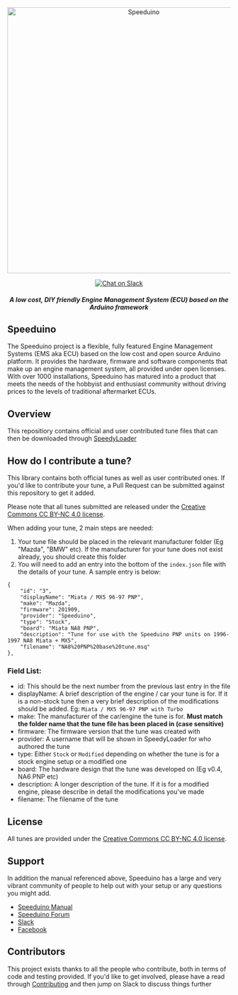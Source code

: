 <div align="center">

<img src="https://github.com/speeduino/wiki.js/raw/master/img/Speeduino%20logo_med.png" alt="Speeduino" width="600" />
 
[![Chat on Slack](https://img.shields.io/badge/slack-speeduino-CC2B5E.svg?style=flat&logo=slack)](https://speeduino.com/home/community/slack)

##### A low cost, DIY friendly Engine Management System (ECU) based on the Arduino framework
</div>


## Speeduino
The Speeduino project is a flexible, fully featured Engine Management Systems (EMS aka ECU) based on the low cost and open source Arduino platform. It provides the hardware, firmware and software components that make up an engine management system, all provided under open licenses. With over 1000 installations, Speeduino has matured into a product that meets the needs of the hobbyist and enthusiast community without driving prices to the levels of traditional aftermarket ECUs.

## Overview
This repositiory contains official and user contributed tune files that can then be downloaded through [SpeedyLoader](https://github.com/speeduino/SpeedyLoader)

## How do I contribute a tune?
This library contains both official tunes as well as user contributed ones. If you'd like to contribute your tune, a Pull Request can be submitted against this repository to get it added. 

Please note that all tunes submitted are released under the [Creative Commons CC BY-NC 4.0 license](https://creativecommons.org/licenses/by-nc/4.0/). 

When adding your tune, 2 main steps are needed:

1. Your tune file should be placed in the relevant manufacturer folder (Eg "Mazda", "BMW" etc). If the manufacturer for your tune does not exist already, you should create this folder
2. You will need to add an entry into the bottom of the `index.json` file with the details of your tune. A sample entry is below:
```
{
    "id": "3",
    "displayName": "Miata / MX5 96-97 PNP",
    "make": "Mazda",
    "firmware": 201909,
    "provider": "Speeduino",
    "type": "Stock",
    "board": "Miata NA8 PNP",
    "description": "Tune for use with the Speeduino PNP units on 1996-1997 NA8 Miata + MX5",
    "filename": "NA8%20PNP%20base%20tune.msq"
},
```

### Field List:

* id: This should be the next number from the previous last entry in the file
* displayName: A brief description of the engine / car your tune is for. If it is a non-stock tune then a very brief description of the modifications should be added. Eg: `Miata / MX5 96-97 PNP with Turbo`
* make: The manufacturer of the car/engine the tune is for. **Must match the folder name that the tune file has been placed in (case sensitive)**
* firmware: The firmware version that the tune was created with
* provider: A username that will be shown in SpeedyLoader for who authored the tune
* type: Either `Stock` or `Modified` depending on whether the tune is for a stock engine setup or a modified one
* board: The hardware design that the tune was developed on (Eg v0.4, NA6 PNP etc)
* description: A longer description of the tune. If it is for a modified engine, please describe in detail the modifications you've made
* filename: The filename of the tune

## License
All tunes are provided under the [Creative Commons CC BY-NC 4.0 license](https://creativecommons.org/licenses/by-nc/4.0/). 

## Support
In addition the manual referenced above, Speeduino has a large and very vibrant community of people to help out with your setup or any questions you might add. 

* [Speeduino Manual](https://wiki.speeduino.com)
* [Speeduino Forum](https://speeduino.com/forum) 
* [Slack](https://speeduino.com/home/community/slack)
* [Facebook](https://www.facebook.com/groups/191918764521976/)

## Contributors

This project exists thanks to all the people who contribute, both in terms of code and testing provided. If you'd like to get involved, please have a read through [Contributing](contributing.md) and then jump on Slack to discuss things further
